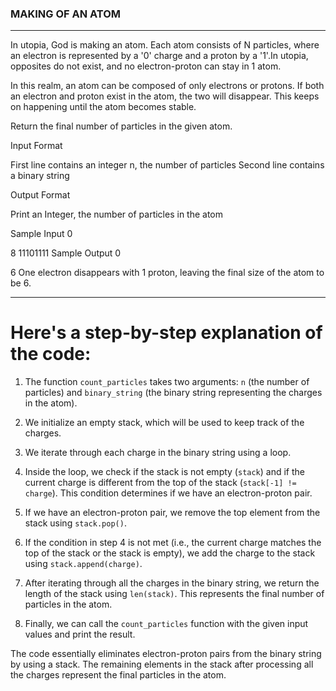  ### MAKING OF AN ATOM 
*************************************

In utopia, God is making an atom. Each atom consists of N particles, where an electron is represented by a '0' charge and a proton by a '1'.In utopia, opposites do not exist, and no electron-proton can stay in 1 atom.

In this realm, an atom can be composed of only electrons or protons. If both an electron and proton exist in the atom, the two will disappear. This keeps on happening until the atom becomes stable.

Return the final number of particles in the given atom.

Input Format

First line contains an integer n, the number of particles
Second line contains a binary string

Output Format

Print an Integer, the number of particles in the atom

Sample Input 0

8
11101111
Sample Output 0

6
One electron disappears with 1 proton, leaving the final size of the atom to be 6.
*************************************

# Here's a step-by-step explanation of the code:

1. The function `count_particles` takes two arguments: `n` (the number of particles) and `binary_string` (the binary string representing the charges in the atom).

2. We initialize an empty stack, which will be used to keep track of the charges.

3. We iterate through each charge in the binary string using a loop.

4. Inside the loop, we check if the stack is not empty (`stack`) and if the current charge is different from the top of the stack (`stack[-1] != charge`). This condition determines if we have an electron-proton pair.

5. If we have an electron-proton pair, we remove the top element from the stack using `stack.pop()`.

6. If the condition in step 4 is not met (i.e., the current charge matches the top of the stack or the stack is empty), we add the charge to the stack using `stack.append(charge)`.

7. After iterating through all the charges in the binary string, we return the length of the stack using `len(stack)`. This represents the final number of particles in the atom.

8. Finally, we can call the `count_particles` function with the given input values and print the result.

The code essentially eliminates electron-proton pairs from the binary string by using a stack. The remaining elements in the stack after processing all the charges represent the final particles in the atom.
